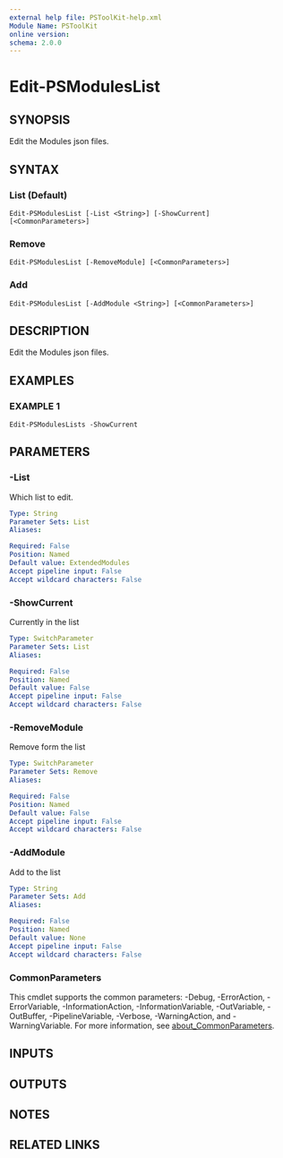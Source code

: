 ```yaml
---
external help file: PSToolKit-help.xml
Module Name: PSToolKit
online version:
schema: 2.0.0
---
```


# Edit-PSModulesList

## SYNOPSIS
Edit the Modules json files.

## SYNTAX

### List (Default)
```
Edit-PSModulesList [-List <String>] [-ShowCurrent] [<CommonParameters>]
```

### Remove
```
Edit-PSModulesList [-RemoveModule] [<CommonParameters>]
```

### Add
```
Edit-PSModulesList [-AddModule <String>] [<CommonParameters>]
```

## DESCRIPTION
Edit the Modules json files.

## EXAMPLES

### EXAMPLE 1
```
Edit-PSModulesLists -ShowCurrent
```

## PARAMETERS

### -List
Which list to edit.

```yaml
Type: String
Parameter Sets: List
Aliases:

Required: False
Position: Named
Default value: ExtendedModules
Accept pipeline input: False
Accept wildcard characters: False
```

### -ShowCurrent
Currently in the list

```yaml
Type: SwitchParameter
Parameter Sets: List
Aliases:

Required: False
Position: Named
Default value: False
Accept pipeline input: False
Accept wildcard characters: False
```

### -RemoveModule
Remove form the list

```yaml
Type: SwitchParameter
Parameter Sets: Remove
Aliases:

Required: False
Position: Named
Default value: False
Accept pipeline input: False
Accept wildcard characters: False
```

### -AddModule
Add to the list

```yaml
Type: String
Parameter Sets: Add
Aliases:

Required: False
Position: Named
Default value: None
Accept pipeline input: False
Accept wildcard characters: False
```

### CommonParameters
This cmdlet supports the common parameters: -Debug, -ErrorAction, -ErrorVariable, -InformationAction, -InformationVariable, -OutVariable, -OutBuffer, -PipelineVariable, -Verbose, -WarningAction, and -WarningVariable. For more information, see [about_CommonParameters](http://go.microsoft.com/fwlink/?LinkID=113216).

## INPUTS

## OUTPUTS

## NOTES

## RELATED LINKS
